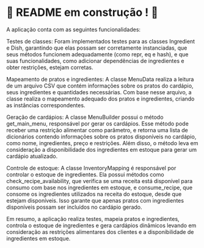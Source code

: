 # :construction: README em construção ! :construction:
A aplicação conta com as seguintes funcionalidades:

Testes de classes: Foram implementados testes para as classes Ingredient e Dish, garantindo que elas possam ser corretamente instanciadas, que seus métodos funcionem adequadamente (como repr, eq e hash), e que suas funcionalidades, como adicionar dependências de ingredientes e obter restrições, estejam corretas.

Mapeamento de pratos e ingredientes: A classe MenuData realiza a leitura de um arquivo CSV que contém informações sobre os pratos do cardápio, seus ingredientes e quantidades necessárias. Com base nesse arquivo, a classe realiza o mapeamento adequado dos pratos e ingredientes, criando as instâncias correspondentes.

Geração de cardápios: A classe MenuBuilder possui o método get_main_menu, responsável por gerar os cardápios. Esse método pode receber uma restrição alimentar como parâmetro, e retorna uma lista de dicionários contendo informações sobre os pratos disponíveis no cardápio, como nome, ingredientes, preço e restrições. Além disso, o método leva em consideração a disponibilidade dos ingredientes em estoque para gerar um cardápio atualizado.

Controle de estoque: A classe InventoryMapping é responsável por controlar o estoque de ingredientes. Ela possui métodos como check_recipe_availability, que verifica se uma receita está disponível para consumo com base nos ingredientes em estoque, e consume_recipe, que consome os ingredientes utilizados na receita do estoque, desde que estejam disponíveis. Isso garante que apenas pratos com ingredientes disponíveis possam ser incluídos no cardápio gerado.

Em resumo, a aplicação realiza testes, mapeia pratos e ingredientes, controla o estoque de ingredientes e gera cardápios dinâmicos levando em consideração as restrições alimentares dos clientes e a disponibilidade de ingredientes em estoque.

<!-- Olá, Tryber!
Esse é apenas um arquivo inicial para o README do seu projeto.
É essencial que você preencha esse documento por conta própria, ok?
Não deixe de usar nossas dicas de escrita de README de projetos, e deixe sua criatividade brilhar!
:warning: IMPORTANTE: você precisa deixar nítido:
- quais arquivos/pastas foram desenvolvidos por você; 
- quais arquivos/pastas foram desenvolvidos por outra pessoa estudante;
- quais arquivos/pastas foram desenvolvidos pela Trybe.
-->

